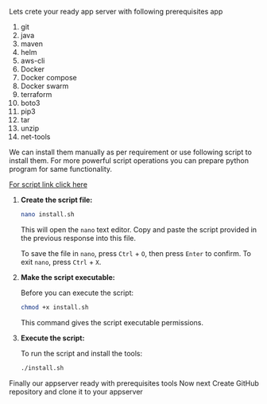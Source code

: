 Lets crete your ready app server with following prerequisites app
1. git
2. java
3. maven
4. helm
5. aws-cli
6. Docker
7. Docker compose
8. Docker swarm
9. terraform
10. boto3
11. pip3
12. tar
13. unzip
14. net-tools

We can install them manually as per requirement or use following script to install them. For more powerful script operations you can prepare python program for same functionality.

[For script link click here](install.sh)


1. **Create the script file:**
   

   ```bash
   nano install.sh
   ```

   This will open the `nano` text editor. Copy and paste the script provided in the previous response into this file.

   To save the file in `nano`, press `Ctrl` + `O`, then press `Enter` to confirm. To exit `nano`, press `Ctrl` + `X`.

2. **Make the script executable:**

   Before you can execute the script:

   ```bash
   chmod +x install.sh
   ```

   This command gives the script executable permissions.

3. **Execute the script:**

   To run the script and install the tools:

   ```bash
   ./install.sh
   ```
Finally our appserver ready with prerequisites tools
Now next Create GitHub repository and clone it to your appserver